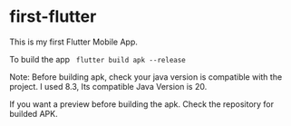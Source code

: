 # first-flutter

This is my first Flutter Mobile App.

To build the app <code> flutter build apk --release</code>

Note: Before building apk, check your java version is compatible with the project. I used 8.3, Its compatible Java Version is 20.

If you want a preview before building the apk. Check the repository for builded APK.
